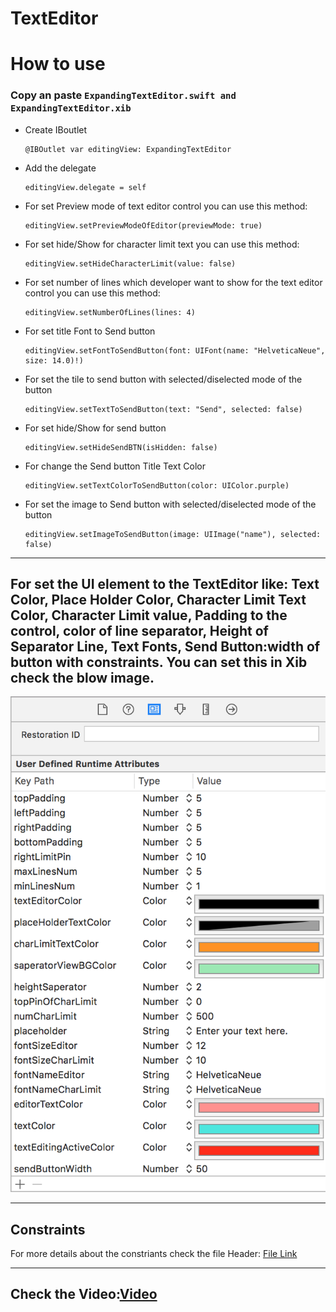 # TextEditor

# How to use

### Copy an paste `ExpandingTextEditor.swift and ExpandingTextEditor.xib`

* Create IBoutlet
      
      @IBOutlet var editingView: ExpandingTextEditor

* Add the delegate 

      editingView.delegate = self

* For set Preview mode of text editor control you can use this method:         

      editingView.setPreviewModeOfEditor(previewMode: true)

* For set hide/Show for character limit text you can use this method:         

      editingView.setHideCharacterLimit(value: false)

* For set number of lines which developer want to show for the text editor control you can use this method:

      editingView.setNumberOfLines(lines: 4)

* For set title Font to Send button

      editingView.setFontToSendButton(font: UIFont(name: "HelveticaNeue", size: 14.0)!)
     
* For set the tile to send button with selected/diselected mode of the button

      editingView.setTextToSendButton(text: "Send", selected: false)
        
* For set hide/Show for send button

      editingView.setHideSendBTN(isHidden: false)

* For change the Send button Title Text Color

      editingView.setTextColorToSendButton(color: UIColor.purple)

* For set the image to Send button with selected/diselected mode of the button

      editingView.setImageToSendButton(image: UIImage("name"), selected: false)


***

## For set the UI element to the TextEditor like: Text Color, Place Holder Color, Character Limit Text Color, Character Limit value, Padding to the control, color of line separator, Height of Separator Line, Text Fonts, Send Button:width of button with constraints. You can set this in Xib check the blow image.

![Image](https://github.com/9SumeetMourya/TextEditor/blob/master/Screenshots/Xib%20Identity%20Inspector.png)

***

## Constraints

For more details about the constriants check the file Header: [File Link](https://github.com/9SumeetMourya/TextEditor/blob/master/TextEditorDemo/TextEditorDemo/Editor/ExpandingTextEditor.swift)

***

## Check the Video:[Video](https://gfycat.com/WarpedPowerlessBushbaby)

